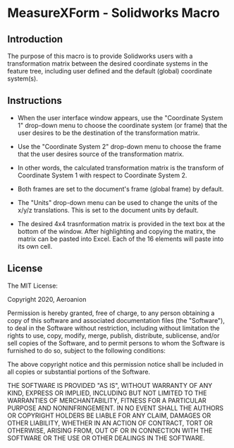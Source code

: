 # MeasureXForm - Solidworks Macro

## Introduction

The purpose of this macro is to provide Solidworks users with a transformation matrix between the desired coordinate systems in the feature tree, including user defined and the default (global) coordinate system(s).

## Instructions

- When the user interface window appears, use the "Coordinate System 1" drop-down menu to choose the coordinate system (or frame) that the user desires to be the destination of the transformation matrix.

- Use the "Coordinate System 2" drop-down menu to choose the frame that the user desires source of the transformation matrix.

- In other words, the calculated transformation matrix is the transform of Coordinate System 1 with respect to Coordinate System 2.

- Both frames are set to the document's frame (global frame) by default.

- The "Units" drop-down menu can be used to change the units of the x/y/z translations. This is set to the document units by default.

- The desired 4x4 trasnformation matrix is provided in the text box at the bottom of the window. After highlighting and copying the matirx, the matrix can be pasted into Excel. Each of the 16 elements will paste into its own cell.

## License

The MIT License:

Copyright 2020, Aeroanion

Permission is hereby granted, free of charge, to any person obtaining a copy of this software and associated documentation files (the "Software"), to deal in the Software without restriction, including without limitation the rights to use, copy, modify, merge, publish, distribute, sublicense, and/or sell copies of the Software, and to permit persons to whom the Software is furnished to do so, subject to the following conditions:

The above copyright notice and this permission notice shall be included in all copies or substantial portions of the Software.

THE SOFTWARE IS PROVIDED "AS IS", WITHOUT WARRANTY OF ANY KIND, EXPRESS OR IMPLIED, INCLUDING BUT NOT LIMITED TO THE WARRANTIES OF MERCHANTABILITY, FITNESS FOR A PARTICULAR PURPOSE AND NONINFRINGEMENT. IN NO EVENT SHALL THE AUTHORS OR COPYRIGHT HOLDERS BE LIABLE FOR ANY CLAIM, DAMAGES OR OTHER LIABILITY, WHETHER IN AN ACTION OF CONTRACT, TORT OR OTHERWISE, ARISING FROM, OUT OF OR IN CONNECTION WITH THE SOFTWARE OR THE USE OR OTHER DEALINGS IN THE SOFTWARE.

